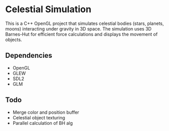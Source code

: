 # Celestial Simulation

This is a C++ OpenGL project that simulates celestial bodies (stars, planets, moons) interacting under gravity in 3D space. The simulation uses 3D Barnes-Hut for efficient force calculations and displays the movement of objects.

## Dependencies

- OpenGL
- GLEW
- SDL2
- GLM

## Todo

- Merge color and position buffer
- Celestial object texturing
- Parallel calculation of BH alg
